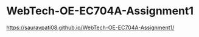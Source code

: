 # WebTech-OE-EC704A-Assignment1
<!-- 
Create 2 html file as ECE.html and IT.html
Now create another html file index.html with bulleted list where ECE list item will be hyperlinked with ECE.html file & IT list item will be hyperlinked with IT.html file. After that design main.html with 2 frames where 1st frame will display index.html. And when one click on any list item of 1st frame content of the associated html will be displayed on the 2nd frame. -->

https://sauravpati08.github.io/WebTech-OE-EC704A-Assignment1/
